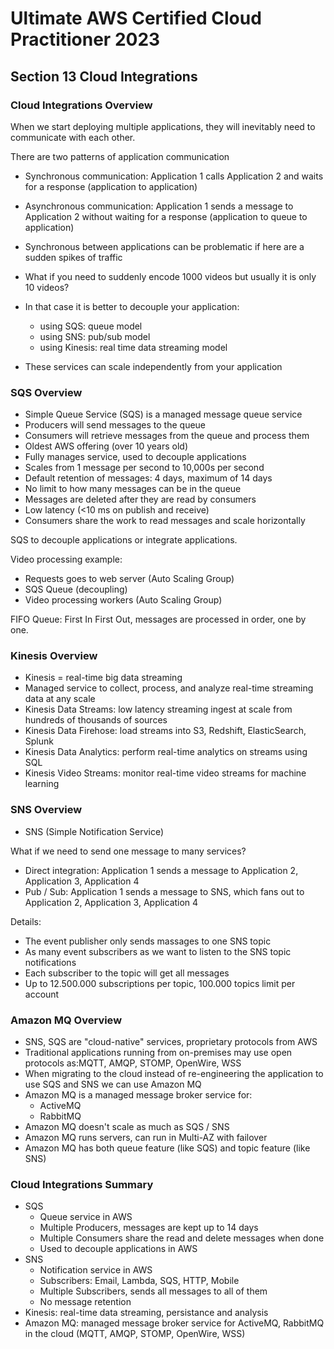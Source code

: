 # Ultimate AWS Certified Cloud Practitioner 2023

## Section 13 Cloud Integrations

### Cloud Integrations Overview

When we start deploying multiple applications, they will inevitably need to communicate with each other.

There are two patterns of application communication

- Synchronous communication: Application 1 calls Application 2 and waits for a response (application to application)
- Asynchronous communication: Application 1 sends a message to Application 2 without waiting for a response (application to queue to application)

- Synchronous between applications can be problematic if here are a sudden spikes of traffic
- What if you need to suddenly encode 1000 videos but usually it is only 10 videos?
- In that case it is better to decouple your application:
  - using SQS: queue model
  - using SNS: pub/sub model
  - using Kinesis: real time data streaming model
- These services can scale independently from your application

### SQS Overview

- Simple Queue Service (SQS) is a managed message queue service
- Producers will send messages to the queue
- Consumers will retrieve messages from the queue and process them
- Oldest AWS offering (over 10 years old)
- Fully manages service, used to decouple applications
- Scales from 1 message per second to 10,000s per second
- Default retention of messages: 4 days, maximum of 14 days
- No limit to how many messages can be in the queue
- Messages are deleted after they are read by consumers
- Low latency (<10 ms on publish and receive)
- Consumers share the work to read messages and scale horizontally

SQS to decouple applications or integrate applications.

Video processing example:

- Requests goes to web server (Auto Scaling Group)
- SQS Queue (decoupling)
- Video processing workers (Auto Scaling Group)

FIFO Queue: First In First Out, messages are processed in order, one by one.

### Kinesis Overview

- Kinesis = real-time big data streaming
- Managed service to collect, process, and analyze real-time streaming data at any scale
- Kinesis Data Streams: low latency streaming ingest at scale from hundreds of thousands of sources
- Kinesis Data Firehose: load streams into S3, Redshift, ElasticSearch, Splunk
- Kinesis Data Analytics: perform real-time analytics on streams using SQL
- Kinesis Video Streams: monitor real-time video streams for machine learning

### SNS Overview

- SNS (Simple Notification Service)

What if we need to send one message to many services?

- Direct integration: Application 1 sends a message to Application 2, Application 3, Application 4
- Pub / Sub: Application 1 sends a message to SNS, which fans out to Application 2, Application 3, Application 4


Details:

- The event publisher only sends massages to one SNS topic
- As many event subscribers as we want to listen to the SNS topic notifications
- Each subscriber to the topic will get all messages
- Up to 12.500.000 subscriptions per topic, 100.000 topics limit per account

### Amazon MQ Overview

- SNS, SQS are "cloud-native" services, proprietary protocols from AWS
- Traditional applications running from on-premises may use open protocols as:MQTT, AMQP, STOMP, OpenWire, WSS
- When migrating to the cloud instead of re-engineering the application to use SQS and SNS we can use Amazon MQ
- Amazon MQ is a managed message broker service for:
  - ActiveMQ
  - RabbitMQ
- Amazon MQ doesn't scale as much as SQS / SNS
- Amazon MQ runs servers, can run in Multi-AZ with failover
- Amazon MQ has both queue feature (like SQS) and topic feature (like SNS)

### Cloud Integrations Summary

- SQS
  - Queue service in AWS
  - Multiple Producers, messages are kept up to 14 days
  - Multiple Consumers share the read and delete messages when done
  - Used to decouple applications in AWS
- SNS
  - Notification service in AWS
  - Subscribers: Email, Lambda, SQS, HTTP, Mobile
  - Multiple Subscribers, sends all messages to all of them
  - No message retention
- Kinesis: real-time data streaming, persistance and analysis
- Amazon MQ: managed message broker service for ActiveMQ, RabbitMQ in the cloud (MQTT, AMQP, STOMP, OpenWire, WSS)


